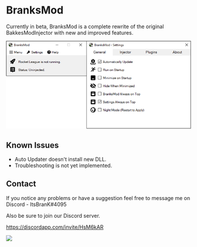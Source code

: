 # BranksMod

Currently in beta, BranksMod is a complete rewrite of the original BakkesModInjector with new and improved features.

![](screenshot.png)

## Known Issues

- Auto Updater doesn't install new DLL.
- Troubleshooting is not yet implemented.

## Contact

If you notice any problems or have a suggestion feel free to message me on Discord - ItsBranK#4095

Also be sure to join our Discord server.

https://discordapp.com/invite/HsM6kAR

![](Invite.png)